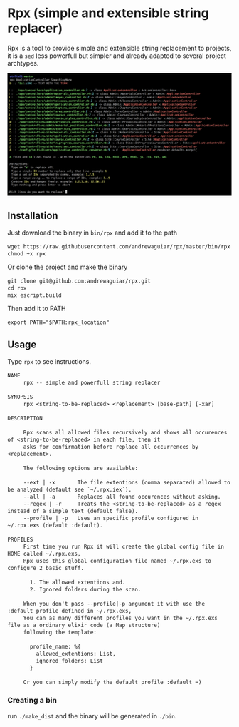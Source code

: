 # Rpx (simple and extensible string replacer)

Rpx is a tool to provide simple and extensible string replacement to projects, it is
a `sed` less powerfull but simpler and already adapted to several project archtypes.

![Example](example.png)

## Installation

Just download the binary in `bin/rpx` and add it to the path

```shell
wget https://raw.githubusercontent.com/andrewaguiar/rpx/master/bin/rpx
chmod +x rpx
```

Or clone the project and make the binary

```shell
git clone git@github.com:andrewaguiar/rpx.git
cd rpx
mix escript.build
```

Then add it to PATH

```shell
export PATH="$PATH:rpx_location"
```

## Usage

Type `rpx` to see instructions.

```shell
NAME
     rpx -- simple and powerfull string replacer

SYNOPSIS
     rpx <string-to-be-replaced> <replacement> [base-path] [-xar]

DESCRIPTION

     Rpx scans all allowed files recursively and shows all occurences of <string-to-be-replaced> in each file, then it
     asks for confirmation before replace all occurrences by <replacement>.

     The following options are available:

     --ext | -x       The file extentions (comma separated) allowed to be analyzed (default see `~/.rpx.iex`).
     --all | -a       Replaces all found occurences without asking.
     --regex | -r     Treats the <string-to-be-replaced> as a regex instead of a simple text (default false).
     --profile | -p   Uses an specific profile configured in ~/.rpx.exs (default :default).

PROFILES
     First time you run Rpx it will create the global config file in HOME called ~/.rpx.exs,
     Rpx uses this global configuration file named ~/.rpx.exs to configure 2 basic stuff.

       1. The allowed extentions and.
       2. Ignored folders during the scan.

     When you don't pass --profile|-p argument it with use the :default profile defined in ~/.rpx.exs,
     You can as many different profiles you want in the ~/.rpx.exs file as a ordinary elixir code (a Map structure)
     following the template:

       profile_name: %{
         allowed_extentions: List,
         ignored_folders: List
       }

     Or you can simply modify the default profile :default =)
```

### Creating a bin

run `./make_dist` and the binary will be generated in `./bin`.
